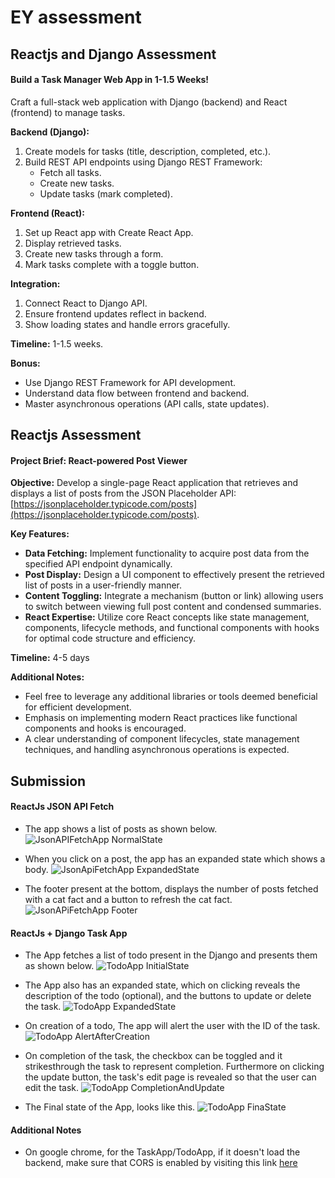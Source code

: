 # EY assessment

## Reactjs and Django Assessment

#### Build a Task Manager Web App in 1-1.5 Weeks!

Craft a full-stack web application with Django (backend) and React (frontend) to manage tasks.

**Backend (Django):**

1. Create models for tasks (title, description, completed, etc.).
2. Build REST API endpoints using Django REST Framework:
    * Fetch all tasks.
    * Create new tasks.
    * Update tasks (mark completed).

**Frontend (React):**

1. Set up React app with Create React App.
2. Display retrieved tasks.
3. Create new tasks through a form.
4. Mark tasks complete with a toggle button.

**Integration:**

1. Connect React to Django API.
2. Ensure frontend updates reflect in backend.
3. Show loading states and handle errors gracefully.

**Timeline:** 1-1.5 weeks.

**Bonus:**

* Use Django REST Framework for API development.
* Understand data flow between frontend and backend.
* Master asynchronous operations (API calls, state updates).

## Reactjs Assessment

#### Project Brief: React-powered Post Viewer

**Objective:** Develop a single-page React application that retrieves and displays a list of posts from the JSON Placeholder API: [https://jsonplaceholder.typicode.com/posts](https://jsonplaceholder.typicode.com/posts).

**Key Features:**

* **Data Fetching:** Implement functionality to acquire post data from the specified API endpoint dynamically.
* **Post Display:** Design a UI component to effectively present the retrieved list of posts in a user-friendly manner.
* **Content Toggling:** Integrate a mechanism (button or link) allowing users to switch between viewing full post content and condensed summaries.
* **React Expertise:** Utilize core React concepts like state management, components, lifecycle methods, and functional components with hooks for optimal code structure and efficiency.

**Timeline:** 4-5 days

**Additional Notes:**

* Feel free to leverage any additional libraries or tools deemed beneficial for efficient development.
* Emphasis on implementing modern React practices like functional components and hooks is encouraged.
* A clear understanding of component lifecycles, state management techniques, and handling asynchronous operations is expected.


## Submission

#### ReactJs JSON API Fetch

+ The app shows a list of posts as shown below.
![JsonAPIFetchApp NormalState](./assets/JsonApi-NormalState.png)

+ When you click on a post, the app has an expanded state which shows a body.
![JsonApiFetchApp ExpandedState](./assets/JsonApi-ExpandedState.png)

+ The footer present at the bottom, displays the number of posts fetched with a cat fact and a button to refresh the cat fact.
![JsonAPiFetchApp Footer](./assets/JsonApi-Footer.png)

#### ReactJs + Django Task App

+ The App fetches a list of todo present in the Django and presents them as shown below.
![TodoApp InitialState](./assets/Todo-MainPage.png)

+ The App also has an expanded state, which on clicking reveals the description of the todo (optional), and the buttons to update or delete the task.
![TodoApp ExpandedState](./assets/Todo-ExpandedTask.png)

+ On creation of a todo, The app will alert the user with the ID of the task.
![TodoApp AlertAfterCreation](./assets/Todo-AlertCreation.png)

+ On completion of the task, the checkbox can be toggled and it strikesthrough the task to represent completion. Furthermore on clicking the update button, the task's edit page is revealed so that the user can edit the task.
![TodoApp CompletionAndUpdate](./assets/Todo-CompletionAndUpdate.png)

+ The Final state of the App, looks like this.
![TodoApp FinaState](assets/Todo-FinalState.png)

#### Additional Notes

+ On google chrome, for the TaskApp/TodoApp, if it doesn't load the backend, make sure that CORS is enabled by visiting this link [here](https://webbrowsertools.com/test-cors/) 
